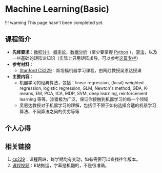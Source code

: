 # Machine Learning(Basic)

!!! warning
    This page hasn't been completed yet.

## 课程简介

- **先修要求**：[微积分Ⅱ](./calculus-2.md)，[概率论](./probability.md)，[数据分析](../da-yi-han-jia/data-analysis.md)（至少要掌握 [Python](../da-yi-shang/python.md) ），[算法](../da-yi-han-jia/algorithm.md)，以及一些基础的矩阵论知识（实际上只用矩阵求导，可以参考[这篇专栏](https://zhuanlan.zhihu.com/p/273729929)）
- **参考材料**：
    - [Stanford CS229](https://cs229.stanford.edu/)：斯坦福机器学习课程，由网红教授吴恩达授课
- **主要内容**：
    - 机器学习的经典算法，包括：linear regression, (local) weighted regression, logistic regression, GLM, Newton's method, GDA, K-means, EM, PCA, ICA, MDP, SVM, deep learning, reinforcement learning 等等，涉猎极为广泛，保证你接触到机器学习的每一个领域
    - 吴恩达教授对于机器学习的理解，包括但不限于如何选择合适的机器学习算法、不同算法之间的优劣等等

## 个人心得

## 相关链接

1. [cs229](https://cs229.stanford.edu/)：课程网站，每学期均有变动，如有需要可以查找往年版本。
2. [课程视频](https://www.bilibili.com/video/BV1JE411w7Ub/?spm_id_from=333.337.search-card.all.click&vd_source=4a4cf7e4efebbcaed2bfa6ad89728be8)：B站搬运，字幕是机翻的，不是很准确。
